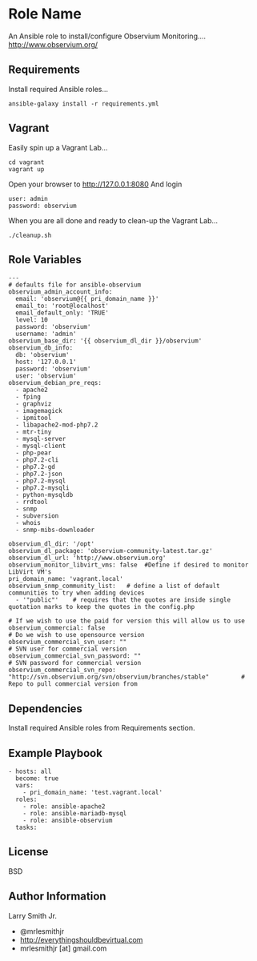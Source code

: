 Role Name
=========

An Ansible role to install/configure Observium Monitoring....
http://www.observium.org/

Requirements
------------

Install required Ansible roles...
````
ansible-galaxy install -r requirements.yml
````

Vagrant
-------
Easily spin up a Vagrant Lab...
````
cd vagrant
vagrant up
````
Open your browser to http://127.0.0.1:8080
And login
````
user: admin
password: observium
````
When you are all done and ready to clean-up the Vagrant Lab...
````
./cleanup.sh
````

Role Variables
--------------

````
---
# defaults file for ansible-observium
observium_admin_account_info:
  email: 'observium@{{ pri_domain_name }}'
  email_to: 'root@localhost'
  email_default_only: 'TRUE'
  level: 10
  password: 'observium'
  username: 'admin'
observium_base_dir: '{{ observium_dl_dir }}/observium'
observium_db_info:
  db: 'observium'
  host: '127.0.0.1'
  password: 'observium'
  user: 'observium'
observium_debian_pre_reqs:
  - apache2
  - fping
  - graphviz
  - imagemagick
  - ipmitool
  - libapache2-mod-php7.2
  - mtr-tiny
  - mysql-server
  - mysql-client
  - php-pear
  - php7.2-cli
  - php7.2-gd
  - php7.2-json
  - php7.2-mysql
  - php7.2-mysqli
  - python-mysqldb
  - rrdtool
  - snmp
  - subversion
  - whois
  - snmp-mibs-downloader

observium_dl_dir: '/opt'
observium_dl_package: 'observium-community-latest.tar.gz'
observium_dl_url: 'http://www.observium.org'
observium_monitor_libvirt_vms: false  #Define if desired to monitor LibVirt VM's
pri_domain_name: 'vagrant.local'
observium_snmp_community_list:   # define a list of default communities to try when adding devices
  - '"public"'    # requires that the quotes are inside single quotation marks to keep the quotes in the config.php

# If we wish to use the paid for version this will allow us to use
observium_commercial: false                                                                     # Do we wish to use opensource version
observium_commercial_svn_user: ""                                                               # SVN user for commercial version
observium_commercial_svn_password: ""                                                           # SVN password for commercial version
observium_commercial_svn_repo: "http://svn.observium.org/svn/observium/branches/stable"         # Repo to pull commercial version from
````

Dependencies
------------

Install required Ansible roles from Requirements section.

Example Playbook
----------------

````
- hosts: all
  become: true
  vars:
    - pri_domain_name: 'test.vagrant.local'
  roles:
    - role: ansible-apache2
    - role: ansible-mariadb-mysql
    - role: ansible-observium
  tasks:
````

License
-------

BSD

Author Information
------------------

Larry Smith Jr.
- @mrlesmithjr
- http://everythingshouldbevirtual.com
- mrlesmithjr [at] gmail.com
